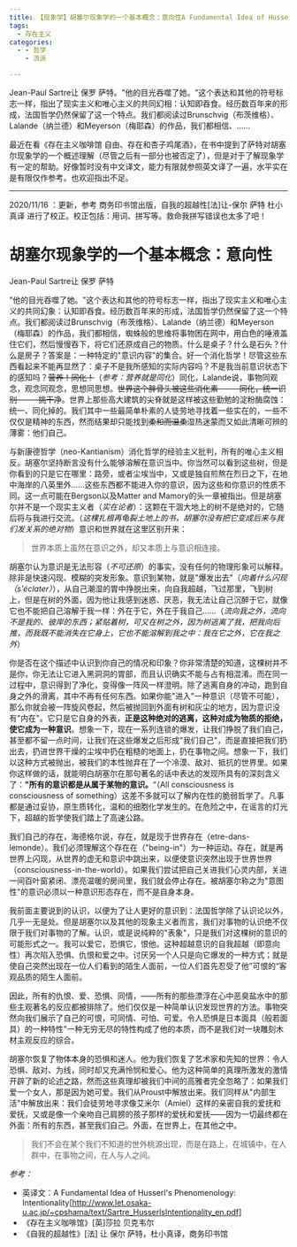 ```yaml
---
title: 【现象学】胡塞尔现象学的一个基本概念：意向性A Fundamental Idea of Husserl's Phenomenology：Intentionality
tags:
  - 存在主义
categories:
  - - 哲学
    - 流派

---
```


Jean-Paul Sartre让 保罗 萨特。"他的目光吞噬了她。"这个表达和其他的符号标志一样，指出了现实主义和唯心主义的共同幻相：认知即吞食。经历数百年来的形成，法国哲学仍然保留了这一个特点。我们都阅读过Brunschvig（布茨维格）、Lalande（纳兰德）和Meyerson（梅耶森）的作品，我们都相信、……

<!-- more-->

最近在看《存在主义咖啡馆 自由、存在和杏子鸡尾酒》，在书中提到了萨特对胡塞尔现象学的一个概述理解（尽管之后有一部分也被否定了），但是对于了解现象学有一定的帮助。好像暂时没有中文译文，能力有限就参照英文译了一遍，水平实在是有限仅作参考。也欢迎指出不足。

---

2020/11/16 ：更新，参考 商务印书馆出版，自我的超越性[法]让-保尔 萨特 杜小真译 进行了校正。校正包括：用词、拼写等。救命我拼写错误也太多了吧！

# 胡塞尔现象学的一个基本概念：意向性	

Jean-Paul Sartre让 保罗 萨特

​		"他的目光吞噬了她。"这个表达和其他的符号标志一样，指出了现实主义和唯心主义的共同幻象：认知即吞食。经历数百年来的形成，法国哲学仍然保留了这一个特点。我们都阅读过Brunschvig（布茨维格）、Lalande（纳兰德）和Meyerson（梅耶森）的作品，我们都相信，蜘蛛般的思维将事物困在网中，用白色的唾液盖住它们，然后慢慢吞下，将它们还原成自己的物质。什么是桌子？什么是石头？什么是房子？答案是：一种特定的"意识内容"的集合。好一个消化哲学！尽管这些东西看起来不能再显然了：桌子不是我所感知的实际内容吗？不是我当前意识状态下的感知吗？~~营养！同化！~~（*参考：营养就是同化*）同化，Lalande说，事物同观念，观念同观念，思想同思想。~~世界这个胖骨头被这些消化素------同化，统一识别------挑干净~~。世界上那些高大建筑的尖脊就是这样被这些勤勉的淀粉酶腐蚀：统一、同化掉的。我们其中一些最简单朴素的人徒劳地寻找着一些实在的，一些不仅仅是精神的东西，然而结果却只能找到~~柔和而温柔~~湿热迷蒙而又如此清晰可辨的薄雾：他们自己。

​		与新康德哲学（neo-Kantianism）消化哲学的经验主义批判，所有的唯心主义相反。胡塞尔坚持断言没有什么能够溶解在意识当中。你当然可以看到这些树，但是你看到的只是它在哪里：路旁，或者尘埃当中，又或是独自煎熬在烈日之下，在地中海岸的八英里外......这些东西都不能进入你的意识，因为这些和你意识的性质不同。这一点可能在Bergson以及Matter and Mamory的头一章被指出。但是胡塞尔并不是一个现实主义者（*实在论者*）：这颗在干涸大地上的树不是绝对的，它随后将与我进行交流。（*这棵扎根再龟裂土地上的书，胡塞尔没有把它变成后来与我们发关系的绝对物*）意识和世界就在这里区别开来：

> 世界本质上虽然在意识之外，却又本质上与意识相连接。

胡塞尔认为意识是无法形容（*不可还原*）的事实，没有任何的物理形象可以解释。除非是快速闪现、模糊的突发形象。意识到某物，就是"爆发出去"（*向着什么闪现（s'éclater）*），从自己潮湿的胃中挣脱出来，向自我超越，飞过那里，飞到树上，但是在树的外面，因为他让我感到迷惑、厌恶，我无法让自己沉醉于它，就像它也不能把自己溶解于我一样：外在于它，外在于我自己......（*流向我之外，流向不是我的、彼岸的东西；紧贴着树，可又在树之外，因为树逃离了我，把我向后推，而我既不能消失在它身上，它也不能溶解到我之中：我在它之外，它在我之外*）

​		你是否在这个描述中认识到你自己的情况和印象？你非常清楚的知道，这棵树并不是你，你无法让它进入黑洞洞的胃部，而且认识确实不能与占有相混淆。而在同一过程中，意识得到了净化，变得像一阵风一样澄明。除了逃离自身的冲动，跑到自身之外的滑离，其中不再有任何东西。如果你能"进入"一种意识（尽管不可能），那么你就会被一阵旋风卷起，然后被抛回到外面有树和灰尘的地方，因为意识没有"内在"。它只是它自身的外表，**正是这种绝对的逃离，这种对成为物质的拒绝，使它成为一种意识**。想象一下，现在一系列连锁的爆发，让我们挣脱了我们自己，甚至都不留一点时间，让我们在这些爆发之后形成"我们自己"，而是直接把我们扔出去，扔进世界干燥的尘埃中扔在粗糙的地面上，扔在事物之间。想象一下，我们以这种方式被抛出，被我们的本性抛弃在了一个冷漠、敌对、抵抗的世界里。如果你这样做的话，就能明白胡塞尔在那句著名的话中表达的发现所具有的深刻含义了：**"所有的意识都是从属于某物的意识。**“（All consciousness is consciousness of something）这差不多就可以了解内在性的脆弱哲学了。凡事都是通过妥协，原生质转化，温和的细胞化学发生的。在危险之中，在谣言的灯光下，超越的哲学使我们踏上了高速公路。

​		我们自己的存在，海德格尔说，存在，就是现于世界存在（etre-dans-lemonde）。我们必须理解这个存在在（"being-in"）为一种运动。存在，就是再世界上闪现，从世界的虚无和意识中跳出来，以便使意识突然出现于世界世界（consciousness-in-the-world）。如果我们尝试把自己关进我们心灵内部，关进一间百叶窗紧闭、漂亮温暖的房间里，我们就会停止存在。被胡塞尔称之为"意图性"的意识必须以一种意识形态存在，而不是自身本身。

​		我前面主要说到的认识，以便为了让人更好的意识到：法国哲学除了认识论以外，几乎一无是处。但是胡塞尔以及其他的现象主义者而言，我们对事物的认识绝不仅限于我们对事物的了解。认识，或是说纯粹的"表象"，只是我们对这棵树的意识的可能形式之一。我可以爱它，恐惧它，恨他。这种超越意识的自我超越（即意向性）再次陷入恐惧、仇恨和爱之中。讨厌另一个人只是向它爆发的一种方式；就是使自己突然出现在一位人们看到的陌生人面前，一位人们首先忍受了他”可恨的“客观品质的陌生人面前。

​		因此，所有的仇恨、爱、恐惧、同情，——所有的那些漂浮在心中恶臭盐水中的那些主观著名的反应都被排除了。他们仅仅是一种简单认识发现世界的方法。事物突然向我们展示了自己的可恨，可同情、可怕、可爱。令人恐惧是日本面具（般若面具）的一种特性"一种无穷无尽的特性构成了他的本质，而不是我们对一块雕刻木材主观反应的综合。

​		胡塞尔恢复了物体本身的恐惧和迷人。他为我们恢复了艺术家和先知的世界：令人恐惧、敌对、为线，同时却又充满怜悯和爱心。他为这种简单的真理所激发的激情开辟了新的论述之路，然而这些真理却被我们中间的高雅者完全忽略了：如果我们爱一个女人，那是因为她可爱。我们从Proust中解放出来。我们同样从"内部生活"中解放出来：我们会徒劳地寻求像艾米尔（Amiel）这样的亲密自我的爱抚和爱抚，又或是像一个亲吻自己肩膀的孩子那样的爱抚和爱抚——因为一切最终都在外面：所有的东西，甚至我们自己。外面，在世界上，在其他之中。

>  我们不会在某个我们不知道的世外桃源出现，而是在路上，在城镇中，在人群中，在事物之间，在人与人之间。



*参考：*

* 英译文：A Fundamental Idea of Husserl's Phenomenology: Intentionality[http://www.let.osaka-u.ac.jp/~cpshama/text/Sartre_HusserlsIntentionality_en.pdf]
* 《存在主义咖啡馆》[英]莎拉 贝克韦尔
* 《自我的超越性》[法] 让 保尔 萨特，杜小真译，商务印书馆